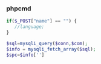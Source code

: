 ### phpcmd
```php
if($_POST["name"] == "") {
   //language;
}
```

```php
$sql=mysqli_query($conn,$com);
$info = mysqli_fetch_array($sql);
$spc=$info['']
```
### 

